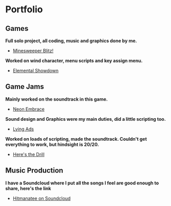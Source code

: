 # Portfolio

## Games
**Full solo project, all coding, music and graphics done by me.**  
* [Minesweeper Blitz!](https://drive.google.com/file/d/11EfZLZJtQ76xGnww6XnZT_txcgwMaj3N/view?usp=sharing)

**Worked on wind character, menu scripts and key assign menu.**  
* [Elemental Showdown](https://turingschoolgamedev.itch.io/magic-elements)

## Game Jams

**Mainly worked on the soundtrack in this game.**
* [Neon Embrace](https://arbex.itch.io/neon-embrace)

**Sound design and Graphics were my main duties, did a little scripting too.**  
* [Lying Ads](https://biebrass.itch.io/lying-ads)

**Worked on loads of scripting, made the soundtrack. Couldn't get everything to work, but hindsight is 20/20.**  
* [Here's the Drill](https://globalgamejam.org/2020/games/heres-drill-2)

## Music Production

**I have a Soundcloud where I put all the songs I feel are good enough to share, here's the link**  
* [Hitmanatee on Soundcloud](https://soundcloud.com/hitmanatee)